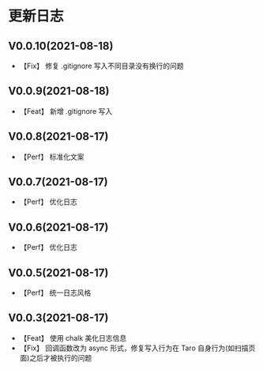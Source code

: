 # 更新日志

## V0.0.10(2021-08-18)

- 【Fix】 修复 .gitignore 写入不同目录没有换行的问题

## V0.0.9(2021-08-18)

- 【Feat】 新增 .gitignore 写入

## V0.0.8(2021-08-17)

- 【Perf】 标准化文案

## V0.0.7(2021-08-17)

- 【Perf】 优化日志

## V0.0.6(2021-08-17)

- 【Perf】 优化日志

## V0.0.5(2021-08-17)

- 【Perf】 统一日志风格

## V0.0.3(2021-08-17)

- 【Feat】 使用 chalk 美化日志信息
- 【Fix】 回调函数改为 async 形式，修复写入行为在 Taro 自身行为(如扫描页面)之后才被执行的问题
